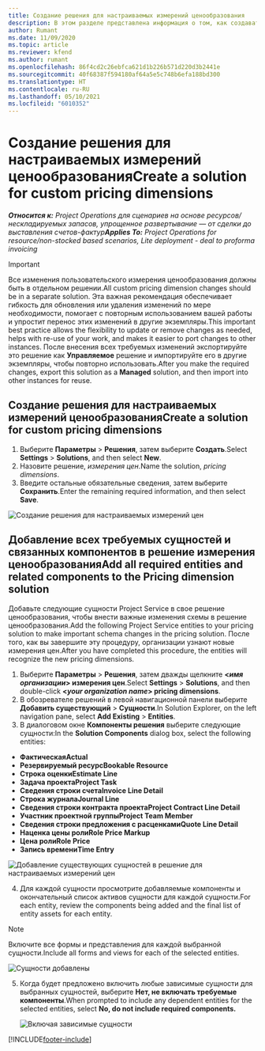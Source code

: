 ```yaml
---
title: Создание решения для настраиваемых измерений ценообразования
description: В этом разделе представлена информация о том, как создавать решения для настраиваемых измерений цен.
author: Rumant
ms.date: 11/09/2020
ms.topic: article
ms.reviewer: kfend
ms.author: rumant
ms.openlocfilehash: 86f4cd2c26ebfca621d1b226b571d220d3b2441e
ms.sourcegitcommit: 40f68387f594180af64a5e5c748b6efa188bd300
ms.translationtype: HT
ms.contentlocale: ru-RU
ms.lasthandoff: 05/10/2021
ms.locfileid: "6010352"
---
```

# <a name="create-a-solution-for-custom-pricing-dimensions"></a><span data-ttu-id="01d6f-103">Создание решения для настраиваемых измерений ценообразования</span><span class="sxs-lookup"><span data-stu-id="01d6f-103">Create a solution for custom pricing dimensions</span></span>

 <span data-ttu-id="01d6f-104">_**Относится к:** Project Operations для сценариев на основе ресурсов/нескладируемых запасов, упрощенное развертывание — от сделки до выставления счетов-фактур_</span><span class="sxs-lookup"><span data-stu-id="01d6f-104">_**Applies To:** Project Operations for resource/non-stocked based scenarios, Lite deployment - deal to proforma invoicing_</span></span> 

>[!IMPORTANT]
><span data-ttu-id="01d6f-105">Все изменения пользовательского измерения ценообразования должны быть в отдельном решении.</span><span class="sxs-lookup"><span data-stu-id="01d6f-105">All custom pricing dimension changes should be in a separate solution.</span></span> <span data-ttu-id="01d6f-106">Эта важная рекомендация обеспечивает гибкость для обновления или удаления изменений по мере необходимости, помогает с повторным использованием вашей работы и упростит перенос этих изменений в другие экземпляры.</span><span class="sxs-lookup"><span data-stu-id="01d6f-106">This important best practice allows the flexibility to update or remove changes as needed, helps with re-use of your work, and makes it easier to port changes to other instances.</span></span> <span data-ttu-id="01d6f-107">После внесения всех требуемых изменений экспортируйте это решение как **Управляемое** решение и импортируйте его в другие экземпляры, чтобы повторно использовать.</span><span class="sxs-lookup"><span data-stu-id="01d6f-107">After you make the required changes, export this solution as a **Managed** solution, and then import into other instances for reuse.</span></span>

## <a name="create-a-solution-for-custom-pricing-dimensions"></a><span data-ttu-id="01d6f-108">Создание решения для настраиваемых измерений ценообразования</span><span class="sxs-lookup"><span data-stu-id="01d6f-108">Create a solution for custom pricing dimensions</span></span>

1.  <span data-ttu-id="01d6f-109">Выберите **Параметры** > **Решения**, затем выберите **Создать**.</span><span class="sxs-lookup"><span data-stu-id="01d6f-109">Select **Settings** > **Solutions**, and then select **New**.</span></span>
2.  <span data-ttu-id="01d6f-110">Назовите решение, *<your organization name> измерения цен*.</span><span class="sxs-lookup"><span data-stu-id="01d6f-110">Name the solution, *<your organization name> pricing dimensions*.</span></span>
3. <span data-ttu-id="01d6f-111">Введите остальные обязательные сведения, затем выберите **Сохранить**.</span><span class="sxs-lookup"><span data-stu-id="01d6f-111">Enter the remaining required information, and then select **Save**.</span></span>

  ![Создание решения для настраиваемых измерений цен](./media/Creation-of-custom-pricing-dimension-solution.png)
 
## <a name="add-all-required-entities-and-related-components-to-the-pricing-dimension-solution"></a><span data-ttu-id="01d6f-113">Добавление всех требуемых сущностей и связанных компонентов в решение измерения ценообразования</span><span class="sxs-lookup"><span data-stu-id="01d6f-113">Add all required entities and related components to the Pricing dimension solution</span></span>

<span data-ttu-id="01d6f-114">Добавьте следующие сущности Project Service в свое решение ценообразования, чтобы внести важные изменения схемы в решение ценообразования.</span><span class="sxs-lookup"><span data-stu-id="01d6f-114">Add the following Project Service entities to your pricing solution to make important schema changes in the pricing solution.</span></span> <span data-ttu-id="01d6f-115">После того, как вы завершите эту процедуру, организации узнают новые измерения цен.</span><span class="sxs-lookup"><span data-stu-id="01d6f-115">After you have completed this procedure, the entities will recognize the new pricing dimensions.</span></span>

1.  <span data-ttu-id="01d6f-116">Выберите **Параметры** > **Решения**, затем дважды щелкните **<*имя организации*> измерения цен**.</span><span class="sxs-lookup"><span data-stu-id="01d6f-116">Select **Settings** > **Solutions**, and then double-click **<*your organization name*> pricing dimensions**.</span></span>
2.  <span data-ttu-id="01d6f-117">В обозревателе решений в левой навигационной панели выберите **Добавить существующий** > **Сущности**.</span><span class="sxs-lookup"><span data-stu-id="01d6f-117">In Solution Explorer, on the left navigation pane, select **Add Existing** > **Entities**.</span></span>
3.  <span data-ttu-id="01d6f-118">В диалоговом окне **Компоненты решения** выберите следующие сущности:</span><span class="sxs-lookup"><span data-stu-id="01d6f-118">In the **Solution Components** dialog box, select the following entities:</span></span>
 
   - <span data-ttu-id="01d6f-119">**Фактическая**</span><span class="sxs-lookup"><span data-stu-id="01d6f-119">**Actual**</span></span>
   - <span data-ttu-id="01d6f-120">**Резервируемый ресурс**</span><span class="sxs-lookup"><span data-stu-id="01d6f-120">**Bookable Resource**</span></span>
   - <span data-ttu-id="01d6f-121">**Строка оценки**</span><span class="sxs-lookup"><span data-stu-id="01d6f-121">**Estimate Line**</span></span>
   - <span data-ttu-id="01d6f-122">**Задача проекта**</span><span class="sxs-lookup"><span data-stu-id="01d6f-122">**Project Task**</span></span>
   - <span data-ttu-id="01d6f-123">**Сведения строки счета**</span><span class="sxs-lookup"><span data-stu-id="01d6f-123">**Invoice Line Detail**</span></span>
   - <span data-ttu-id="01d6f-124">**Строка журнала**</span><span class="sxs-lookup"><span data-stu-id="01d6f-124">**Journal Line**</span></span>
   - <span data-ttu-id="01d6f-125">**Сведения строки контракта проекта**</span><span class="sxs-lookup"><span data-stu-id="01d6f-125">**Project Contract Line Detail**</span></span>
   - <span data-ttu-id="01d6f-126">**Участник проектной группы**</span><span class="sxs-lookup"><span data-stu-id="01d6f-126">**Project Team Member**</span></span>
   - <span data-ttu-id="01d6f-127">**Сведения строки предложения с расценками**</span><span class="sxs-lookup"><span data-stu-id="01d6f-127">**Quote Line Detail**</span></span>
   - <span data-ttu-id="01d6f-128">**Наценка цены роли**</span><span class="sxs-lookup"><span data-stu-id="01d6f-128">**Role Price Markup**</span></span>
   - <span data-ttu-id="01d6f-129">**Цена роли**</span><span class="sxs-lookup"><span data-stu-id="01d6f-129">**Role Price**</span></span>
   - <span data-ttu-id="01d6f-130">**Запись времени**</span><span class="sxs-lookup"><span data-stu-id="01d6f-130">**Time Entry**</span></span>
 
   ![Добавление существующих сущностей в решение для настраиваемых измерений цен](./media/Existing-entities-to-PD-solution.png)
 
 4. <span data-ttu-id="01d6f-132">Для каждой сущности просмотрите добавляемые компоненты и окончательный список активов сущности для каждой сущности.</span><span class="sxs-lookup"><span data-stu-id="01d6f-132">For each entity, review the components being added and the final list of entity assets for each entity.</span></span> 

   >[!NOTE]
   > <span data-ttu-id="01d6f-133">Включите все формы и представления для каждой выбранной сущности.</span><span class="sxs-lookup"><span data-stu-id="01d6f-133">Include all forms and views for each of the selected entities.</span></span>

  ![Сущности добавлены](./media/solution-component-selection.png)


5.  <span data-ttu-id="01d6f-135">Когда будет предложено включить любые зависимые сущности для выбранных сущностей, выберите **Нет, не включать требуемые компоненты**.</span><span class="sxs-lookup"><span data-stu-id="01d6f-135">When prompted to include any dependent entities for the selected entities, select **No, do not include required components.**</span></span>

    ![Включая зависимые сущности](./media/Do-not-include-required.png)


[!INCLUDE[footer-include](../includes/footer-banner.md)]